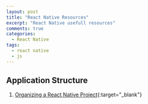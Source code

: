```yaml
---
layout: post
title: "React Native Resources"
excerpt: "React Native usefull resources"
comments: true
categories:
  - React Native
tags: 
  - react native
  - js
---
```


## Application Structure

1. [Organizing a React Native Project](https://medium.com/the-react-native-log/organizing-a-react-native-project-9514dfadaa0#.unbqzpd49){:target="_blank"}